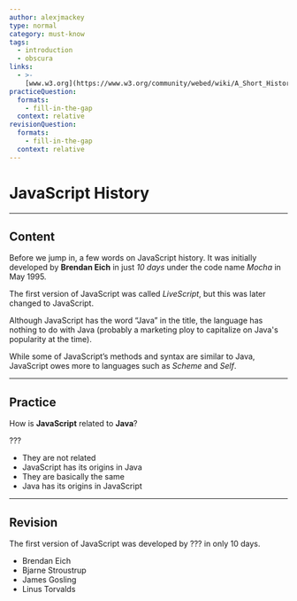 ```yaml
---
author: alexjmackey
type: normal
category: must-know
tags:
  - introduction
  - obscura
links:
  - >-
    [www.w3.org](https://www.w3.org/community/webed/wiki/A_Short_History_of_JavaScript){website}
practiceQuestion:
  formats:
    - fill-in-the-gap
  context: relative
revisionQuestion:
  formats:
    - fill-in-the-gap
  context: relative
---
```


# JavaScript History


---

## Content

Before we jump in, a few words on JavaScript history. It was initially developed by **Brendan Eich** in just *10 days* under the code name *Mocha* in May 1995.

The first version of JavaScript was called *LiveScript*, but this was later changed to JavaScript.

Although JavaScript has the word “Java” in the title, the language has nothing to do with Java (probably a marketing ploy to capitalize on Java's popularity at the time).

While some of JavaScript’s methods and syntax are similar to Java, JavaScript owes more to languages such as *Scheme* and *Self*.


---

## Practice

How is **JavaScript** related to **Java**?

???

- They are not related
- JavaScript has its origins in Java
- They are basically the same
- Java has its origins in JavaScript


---

## Revision

The first version of JavaScript was developed by ??? in only 10 days.

- Brendan Eich
- Bjarne Stroustrup
- James Gosling
- Linus Torvalds
